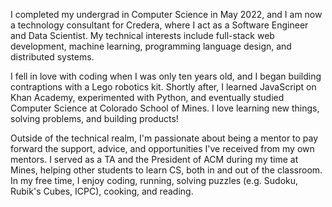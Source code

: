 I completed my undergrad in Computer Science in May 2022, and I am now a
technology consultant for Credera, where I act as a Software Engineer and Data
Scientist. My technical interests include full-stack web development, machine
learning, programming language design, and distributed systems.

I fell in love with coding when I was only ten years old, and I began building
contraptions with a Lego robotics kit. Shortly after, I learned JavaScript on
Khan Academy, experimented with Python, and eventually studied Computer Science
at Colorado School of Mines. I love learning new things, solving problems, and
building products!

Outside of the technical realm, I'm passionate about being a mentor to pay
forward the support, advice, and opportunities I've received from my own
mentors. I served as a TA and the President of ACM during my time at Mines,
helping other students to learn CS, both in and out of the classroom. In my free
time, I enjoy coding, running, solving puzzles (e.g.  Sudoku, Rubik's Cubes,
ICPC), cooking, and reading.
